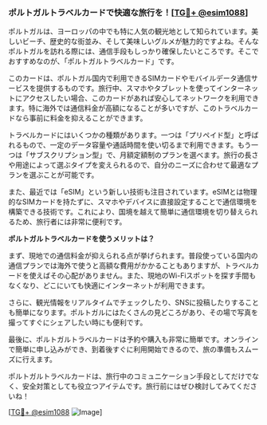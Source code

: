 ### ポルトガルトラベルカードで快適な旅行を！[[TG💪+ @esim1088](https://t.me/s/esim1088)]

ポルトガルは、ヨーロッパの中でも特に人気の観光地として知られています。美しいビーチ、歴史的な街並み、そして美味しいグルメが魅力的ですよね。そんなポルトガルを訪れる際には、通信手段もしっかり確保したいところです。そこでおすすめなのが、「ポルトガルトラベルカード」です。

このカードは、ポルトガル国内で利用できるSIMカードやモバイルデータ通信サービスを提供するものです。旅行中、スマホやタブレットを使ってインターネットにアクセスしたい場合、このカードがあれば安心してネットワークを利用できます。特に海外では通信料金が高額になることが多いですが、このトラベルカードなら事前に料金を抑えることができます。

トラベルカードにはいくつかの種類があります。一つは「プリペイド型」と呼ばれるもので、一定のデータ容量や通話時間を使い切るまで利用できます。もう一つは「サブスクリプション型」で、月額定額制のプランを選べます。旅行の長さや用途によって選ぶタイプを変えられるので、自分のニーズに合わせて最適なプランを選ぶことが可能です。

また、最近では「eSIM」という新しい技術も注目されています。eSIMとは物理的なSIMカードを持たずに、スマホやデバイスに直接設定することで通信環境を構築できる技術です。これにより、国境を越えて簡単に通信環境を切り替えられるため、旅行者には非常に便利です。

**ポルトガルトラベルカードを使うメリットは？**

まず、現地での通信料金が抑えられる点が挙げられます。普段使っている国内の通信プランでは海外で使うと高額な費用がかかることもありますが、トラベルカードを使えばその心配がありません。また、現地のWi-Fiスポットを探す手間もなくなり、どこにいても快適にインターネットが利用できます。

さらに、観光情報をリアルタイムでチェックしたり、SNSに投稿したりすることも簡単になります。ポルトガルにはたくさんの見どころがあり、その場で写真を撮ってすぐにシェアしたい時にも便利です。

最後に、ポルトガルトラベルカードは予約や購入も非常に簡単です。オンラインで簡単に申し込みができ、到着後すぐに利用開始できるので、旅の準備もスムーズに行えます。

ポルトガルトラベルカードは、旅行中のコミュニケーション手段としてだけでなく、安全対策としても役立つアイテムです。旅行前にはぜひ検討してみてくださいね！

[[TG💪+ @esim1088](https://t.me/s/esim1088) ![Image](https://i.postimg.cc/Y0z9fWf4/image.png)]